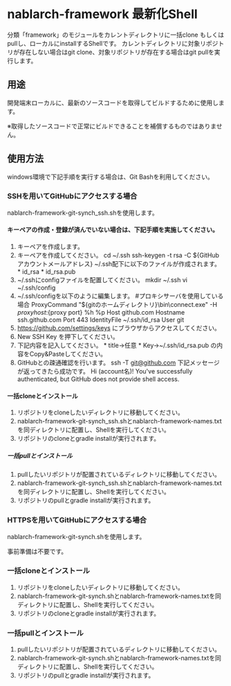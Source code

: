 # nablarch-framework 最新化Shell

分類「framework」のモジュールをカレントディレクトリに一括clone もしくはpullし、ローカルにinstallするShellです。
カレントディレクトリに対象リポジトリが存在しない場合はgit clone、対象リポジトリが存在する場合はgit pullを実行します。

## 用途

開発端末ローカルに、最新のソースコードを取得してビルドするために使用します。

※取得したソースコードで正常にビルドできることを補償するものではありません。

## 使用方法

windows環境で下記手順を実行する場合は、Git Bashを利用してください。

### SSHを用いてGitHubにアクセスする場合

nablarch-framework-git-synch_ssh.shを使用します。

#### キーペアの作成・登録が済んでいない場合は、下記手順を実施してください。

1. キーペアを作成します。
  1. キーペアを作成してください。
		cd ~/.ssh
		ssh-keygen -t rsa -C ${GitHubアカウントメールアドレス}
    ~/.ssh配下に以下のファイルが作成されます。
    * id_rsa
    * id_rsa.pub
  1. ~/.sshにconfigファイルを配置してください。
		mkdir ~/.ssh
		vi ~/.ssh/config
  1. ~/.ssh/configを以下のように編集します。
		#プロキシサーバを使用している場合
		ProxyCommand "${gitのホームディレクトリ}\bin\connect.exe" -H ${proxy host}:${proxy port} %h %p
    	Host github.com
  		Hostname ssh.github.com
  		Port 443
  		IdentityFile ~/.ssh/id_rsa
  		User git
1. https://github.com/settings/keys にブラウザからアクセスしてください。
  1. New SSH Key を押下してください。
  1. 下記内容を記入してください。
    * title→任意
    * Key→~/.ssh/id_rsa.pub の内容をCopy&Pasteしてください。
1. GitHubとの疎通確認を行います。
		ssh -T git@github.com
	下記メッセージが返ってきたら成功です。
		Hi (account名)! You've successfully authenticated, but GitHub does not provide shell access.
        
#### 一括cloneとインストール

1. リポジトリをcloneしたいディレクトリに移動してください。
2. nablarch-framework-git-synch_ssh.shとnablarch-framework-names.txtを同ディレクトリに配置し、Shellを実行してください。
3. リポジトリのcloneとgradle installが実行されます。

##### 一括pullとインストール

1. pullしたいリポジトリが配置されているディレクトリに移動してください。
2. nablarch-framework-git-synch_ssh.shとnablarch-framework-names.txtを同ディレクトリに配置し、Shellを実行してください。
3. リポジトリのpullとgradle installが実行されます。

### HTTPSを用いてGitHubにアクセスする場合

nablarch-framework-git-synch.shを使用します。

事前準備は不要です。

### 一括cloneとインストール

1. リポジトリをcloneしたいディレクトリに移動してください。
2. nablarch-framework-git-synch.shとnablarch-framework-names.txtを同ディレクトリに配置し、Shellを実行してください。
3. リポジトリのcloneとgradle installが実行されます。

### 一括pullとインストール

1. pullしたいリポジトリが配置されているディレクトリに移動してください。
2. nablarch-framework-git-synch.shとnablarch-framework-names.txtを同ディレクトリに配置し、Shellを実行してください。
3. リポジトリのpullとgradle installが実行されます。

